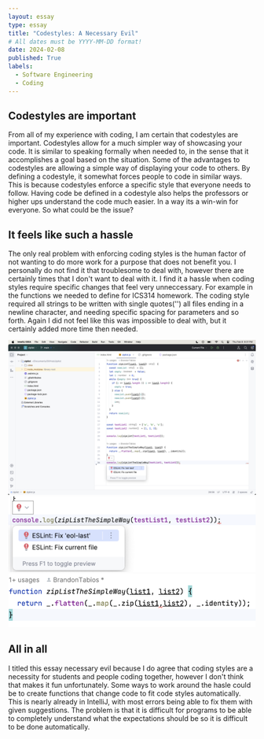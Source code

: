 ```yaml
---
layout: essay
type: essay
title: "Codestyles: A Necessary Evil"
# All dates must be YYYY-MM-DD format!
date: 2024-02-08
published: True
labels:
  - Software Engineering
  - Coding
---
```




## Codestyles are important

From all of my experience with coding, I am certain that codestyles are important. Codestyles allow for a much simpler way of showcasing your code. It is similar to speaking formally when needed to, in the sense that it accomplishes a goal based on the situation. Some of the advantages to codestyles are allowing a simple way of displaying your code to others. By defining a codestyle, it somewhat forces people to code in similar ways. This is because codestyles enforce a specific style that everyone needs to follow. Having code be defined in a codestyle also helps the professors or higher ups understand the code much easier. In a way its a win-win for everyone. So what could be the issue?

## It feels like such a hassle

The only real problem with enforcing coding styles is the human factor of not wanting to do more work for a purpose that does not benefit you. I personally do not find it that troublesome to deal with, however there are certainly times that I don't want to deal with it. I find it a hassle when coding styles require specific changes that feel very unneccessary. For example in the functions we needed to define for ICS314 homework. The coding style required all strings to be written with single quotes('') all files ending in a newline character, and needing specific spacing for parameters and so forth. Again I did not feel like this was impossible to deal with, but it certainly added more time then needed.

<img width="600px" class="rounded float-start pe-4" src="../img/1.png">
<img width="800px" class="rounded float-start pe-4" src="../img/2.png">
<img width="800px" class="rounded float-start pe-4" src="../img/3.png">




## All in all

I titled this essay necessary evil because I do agree that coding styles are a necessity for students and people coding together, however I don't think that makes it fun unfortunately. Some ways to work around the hasle could be to create functions that change code to fit code styles automatically. This is nearly already in IntelliJ, with most errors being able to fix them with given suggestions. The problem is that it is difficult for programs to be able to completely understand what the expectations should be so it is difficult to be done automatically. 
